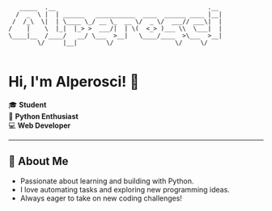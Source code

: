 ```
                                                       
   _____  .__                                          .__ 
  /  _  \ |  | ______   ___________  ____  ______ ____ |__|
 /  /_\  \|  | \____ \_/ __ \_  __ \/  _ \/  ___// ___\|  |
/    |    \  |_|  |_> >  ___/|  | \(  <_> )___ \\  \___|  |
\____|__  /____/   __/ \___  >__|   \____/____  >\___  >__|
        \/     |__|        \/                 \/     \/    
                                        
```

# Hi, I'm Alperosci! 👋

🎓 **Student**  
🐍 **Python Enthusiast**  
💻 **Web Developer**

---

## 🌱 About Me

- Passionate about learning and building with Python.
- I love automating tasks and exploring new programming ideas.
- Always eager to take on new coding challenges!
